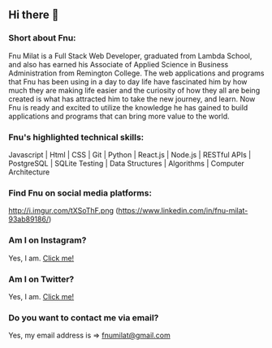## Hi there 👋

### Short about Fnu:

Fnu Milat is a Full Stack Web Developer, graduated from Lambda School, and also has earned his Associate of Applied Science in Business Administration from Remington College. The web applications and programs that Fnu has been using in a day to day life have fascinated him by how much they are making life easier and the curiosity of how they all are being created is what has attracted him to take the new journey, and learn. Now Fnu is ready and excited to utilize the knowledge he has gained to build applications and programs that can bring more value to the world.

### Fnu's highlighted technical skills:

Javascript | Html | CSS | Git | Python | React.js | Node.js | RESTful APIs | PostgreSQL | SQLite Testing | Data Structures | Algorithms | Computer Architecture


### Find Fnu on social media platforms:

http://i.imgur.com/tXSoThF.png (https://www.linkedin.com/in/fnu-milat-93ab89186/)

### Am I on Instagram?

Yes, I am. [Click me!](https://www.instagram.com/fnumilat_webdev/)

### Am I on Twitter?

Yes, I am. [Click me!](https://twitter.com/fnumilat_webdev)

### Do you want to contact me via email?

Yes, my email address is => fnumilat@gmail.com


<!--
**fnumilat/fnumilat** is a ✨ _special_ ✨ repository because its `README.md` (this file) appears on your GitHub profile.

Here are some ideas to get you started:

- 🔭 I’m currently working on ...
- 🌱 I’m currently learning ...
- 👯 I’m looking to collaborate on ...
- 🤔 I’m looking for help with ...
- 💬 Ask me about ...
- 📫 How to reach me: ...
- 😄 Pronouns: ...
- ⚡ Fun fact: ...
-->
